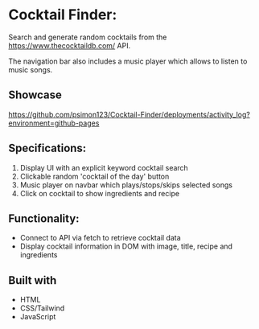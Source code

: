 # Cocktail Finder:

Search and generate random cocktails from the https://www.thecocktaildb.com/ API.

The navigation bar also includes a music player which allows to listen to music songs.

## Showcase
https://github.com/psimon123/Cocktail-Finder/deployments/activity_log?environment=github-pages

## Specifications:
1) Display UI with an explicit keyword cocktail search
2) Clickable random 'cocktail of the day' button
3) Music player on navbar which plays/stops/skips selected songs
4) Click on cocktail to show ingredients and recipe

## Functionality:
- Connect to API via fetch to retrieve cocktail data
- Display cocktail information in DOM with image, title, recipe and ingredients

## Built with
- HTML
- CSS/Tailwind
- JavaScript

